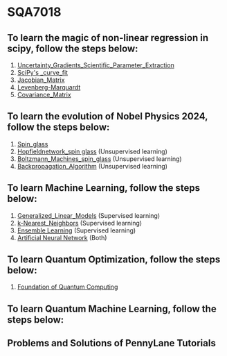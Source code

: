 # SQA7018

## To learn the magic of non-linear regression in scipy, follow the steps below:
1.  [Uncertainty_Gradients_Scientific_Parameter_Extraction](Uncertainty_Gradients_Scientific_Parameter_Extraction.md)
2.  [SciPy's _curve_fit](SciPy's_curve_fit.md)
3.  [Jacobian_Matrix](Jacobian_Matrix.md)
4.  [Levenberg-Marquardt](Levenberg-Marquardt.md)
5.  [Covariance_Matrix](Covariance_Matrix.md)


## To learn the evolution of Nobel Physics 2024, follow the steps below:
1. [Spin_glass](spin_glass.md)
2. [Hopfieldnetwork_spin glass](hopfieldnetwork_spinglass.md) (Unsupervised learning)
3. [Boltzmann_Machines_spin_glass](Boltzmann_Machines_spin_glass.md) (Unsupervised learning)
4. [Backpropagation_Algorithm](backwardandforwardpropagation.md) (Unsupervised learning)

## To learn Machine Learning, follow the steps below:
1. [Generalized_Linear_Models](Generalized_Linear_Models.md) (Supervised learning)
2. [k-Nearest_Neighbors](k-Nearest_Neighbors.md) (Supervised learning)
3. [Ensemble Learning](Ensemble_Learning.md) (Supervised learning)
4. [Artificial Neural Network](Artificial_Neural_Network.md) (Both)

## To learn Quantum Optimization, follow the steps below:
1.  [Foundation of Quantum Computing](Foundation_QC.md)

## To learn Quantum Machine Learning, follow the steps below:

## Problems and Solutions of PennyLane Tutorials


